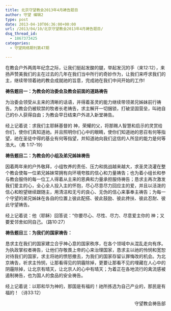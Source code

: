 ```yaml
---
title: 北京守望教会2013年4月祷告题目
author: 守望 编辑2
type: post
date: 2013-04-10T06:36:00+00:00
url: /2013/04/10/北京守望教会2013年4月祷告题目/
dsq_thread_id:
  - 1867373425
categories:
  - 守望网络期刊第47期

---
```

<p class="mceWPmore" title="更多...">
  <!--more-->在教会户外两周年纪念之际，让我们挺起发酸的腿，举起发沉的手（来12:12），来扬声赞美我们的主在过去的几年在我们当中所行的奇妙作为，让我们来呼求我们的主，继续带领着祂的教会成就祂的旨意，完成祂在我们中间开始的工作!
</p>

**祷告题目一：为教会的治委会及教会前面的道路祷告**

为治委会领受从主来的清晰的话语，并得着圣灵的能力继续带领弟兄姊妹前行祷告。为教会仍被软禁的牧者长老祷告，求主解开一切捆锁，打破坚固营垒，叫祂自己的仆人获得自由；为教会早日结束户外进入新堂祷告。

经上记着说：求我们主耶稣基督的 神，荣耀的父，将那赐人智慧和启示的灵赏给你们，使你们真知道祂。并且照明你们心中的眼睛，使你们知道祂的恩召有何等指望，祂在圣徒中得的基业有何等指望，并知道祂向我们这信的人所显的能力是何等浩大。（弗 1:17-19）

**祷告题目二：为教会的小组及弟兄姊妹祷告**

因着两年来的户外敬拜，小组牧养的责任、压力和挑战越来越大，求圣灵浇灌在整个教会使每一位弟兄姊妹常拥有向环境夸胜的信心和力量祷告；也为着小组长和参与教会服侍的每一位工人得着从主来的恩典和力量承担服侍祷告；恳求主再次激发我们爱主的心，全心全人投入主的怀抱，尽心尽意尽力回应主的爱，并且以活泼的信心和盼望继续跟随主，用清洁和无亏的良心、无伪的信心来事奉主祷告；为每一个守望的弟兄姊妹在各自的位置上彼此配搭、彼此鼓励、彼此搀扶、彼此忍耐、彼此守望祷告。

经上记着说：他（耶稣）回答说：“你要尽心、尽性、尽力、尽意爱主你的 神；又要爱邻舍如同自己。（路10:27）

**祷告题目三：为我们的国家祷告：**

恳求主在我们的国家建立合乎神心意的国家秩序，在各个领域中从混乱走向有序。为执政掌权者祷告，让他们存敬畏上帝的心来治理国家，恳求主以祂的怜悯和宽恕对待我们的国家，求主将祂的愤怒撤去，为我们的国家存留认罪悔改的机会。为北京祷告，祈求主怜悯，让那看得见的阴霾除掉，更要让那看不见的埋藏在人心中的阴霾除掉，让北京有晴天，让北京人的心中有晴天；为着正在各地流行的禽流感被遏制祷告，也为国人的食品的安全祷告。

经上记着说：以耶和华为神的，那国是有福的！祂所拣选为自己产业的，那民是有福的！（诗33:12）

<p style="text-align: right;">
  守望教会祷告部
</p>

&nbsp;